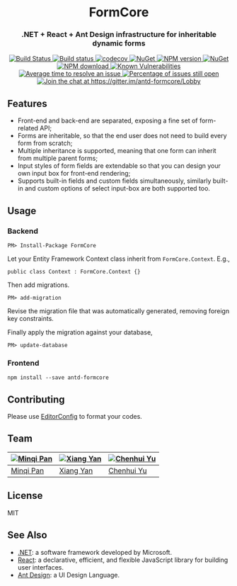 <h1 align="center" style="border-bottom: none;">FormCore</h1>
<h3 align="center">.NET + React + Ant Design infrastructure for inheritable dynamic forms</h3>
<p align="center">
<a href="https://travis-ci.org/pmq20/FormCore">
  <img alt="Build Status" src="https://travis-ci.org/pmq20/FormCore.svg?branch=master" />
</a>
<a href="https://ci.appveyor.com/project/pmq20/formcore/branch/master">
  <img alt="Build status" src="https://ci.appveyor.com/api/projects/status/ijeeeliscqh900sv/branch/master?svg=true" />
</a>
<a href="https://codecov.io/gh/pmq20/FormCore">
  <img alt="codecov" src="https://codecov.io/gh/pmq20/FormCore/branch/master/graph/badge.svg" />
</a>
<a href="https://www.nuget.org/packages/FormCore">
  <img alt="NuGet" src="https://img.shields.io/nuget/v/FormCore.svg" />
</a>
<a href="https://npmjs.org/package/antd-formcore">
  <img alt="NPM version" src="https://img.shields.io/npm/v/antd-formcore.svg" />
</a>
<a href="https://www.nuget.org/packages/FormCore">
  <img alt="NuGet" src="https://img.shields.io/nuget/dt/FormCore.svg" />
</a>
<a href="https://npmjs.org/package/antd-formcore">
  <img alt="NPM download" src="https://img.shields.io/npm/dm/antd-formcore.svg" />
</a>
<a href="https://snyk.io/test/github/pmq20/FormCore?targetFile=Frontend%2Fpackage.json">
  <img src="https://snyk.io/test/github/pmq20/FormCore/badge.svg?targetFile=Frontend%2Fpackage.json" alt="Known Vulnerabilities" data-canonical-src="https://snyk.io/test/github/pmq20/FormCore?targetFile=Frontend%2Fpackage.json" style="max-width:100%;">
</a>
<a href="http://isitmaintained.com/project/pmq20/FormCore">
  <img alt="Average time to resolve an issue" src="http://isitmaintained.com/badge/resolution/pmq20/FormCore.svg" />
</a>
<a href="http://isitmaintained.com/project/pmq20/FormCore">
  <img alt="Percentage of issues still open" src="http://isitmaintained.com/badge/open/pmq20/FormCore.svg" />
</a>
<a href="https://gitter.im/antd-formcore/Lobby?utm_source=badge&utm_medium=badge&utm_campaign=pr-badge&utm_content=badge">
  <img alt="Join the chat at https://gitter.im/antd-formcore/Lobby" src="https://badges.gitter.im/antd-formcore/Lobby.svg" />
</a>
</p>

## Features

* Front-end and back-end are separated, exposing a fine set of form-related API;
* Forms are inheritable, so that the end user does not need to build every form from scratch;
* Multiple inheritance is supported, meaning that one form can inherit from multiple parent forms;
* Input styles of form fields are extendable so that you can design your own input box for front-end rendering;
* Supports built-in fields and custom fields simultaneously, similarly built-in and custom options of select input-box are both supported too.

## Usage

### Backend

    PM> Install-Package FormCore

Let your Entity Framework Context class inherit from `FormCore.Context`. E.g.,

    public class Context : FormCore.Context {}

Then add migrations.

    PM> add-migration

Revise the migration file that was automatically generated, removing foreign key constraints.

Finally apply the migration against your database,

    PM> update-database

### Frontend

    npm install --save antd-formcore

## Contributing    

Please use [EditorConfig](http://editorconfig.org/#download) to format your codes.

## Team

| [![Minqi Pan](https://github.com/pmq20.png?size=100)](https://github.com/pmq20) | [![Xiang Yan](https://github.com/debbbbie.png?size=100)](https://github.com/debbbbie) | [![Chenhui Yu](https://github.com/Yuchenhui.png?size=100)](https://github.com/Yuchenhui) |
|---------------------------------------------------------------------------------|---------------------------------------------------------------------------------------|------------------------------------------------------------------------------------------|
| [Minqi Pan](https://github.com/pmq20)                                           | [Xiang Yan](https://github.com/debbbbie)                                              | [Chenhui Yu](https://github.com/Yuchenhui)                                               |

## License

MIT

## See Also

- [.NET](https://github.com/Microsoft/dotnet): a software framework developed by Microsoft.
- [React](https://github.com/facebook/react/): a declarative, efficient, and flexible JavaScript library for building user interfaces.
- [Ant Design](https://github.com/ant-design/ant-design/): a UI Design Language.
